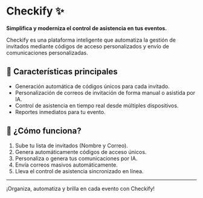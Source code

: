 # Checkify ✨

**Simplifica y moderniza el control de asistencia en tus eventos.**

Checkify es una plataforma inteligente que automatiza la gestión de invitados mediante códigos de acceso personalizados y envío de comunicaciones personalizadas.

## 🚀 Características principales

- Generación automática de códigos únicos para cada invitado.
- Personalización de correos de invitación de forma manual o asistida por IA.
- Control de asistencia en tiempo real desde múltiples dispositivos.
- Reportes inmediatos para tu evento.

## 🎯 ¿Cómo funciona?

1. Sube tu lista de invitados (Nombre y Correo).
2. Genera automáticamente códigos de acceso únicos.
3. Personaliza o genera tus comunicaciones por IA.
4. Envía correos masivos automáticamente.
5. Lleva el control de asistencia sincronizado en línea.

---

¡Organiza, automatiza y brilla en cada evento con Checkify!
